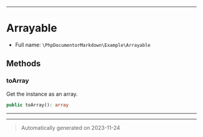***

# Arrayable





* Full name: `\PhpDocumentorMarkdown\Example\Arrayable`



## Methods


### toArray

Get the instance as an array.

```php
public toArray(): array
```












***


***
> Automatically generated on 2023-11-24
